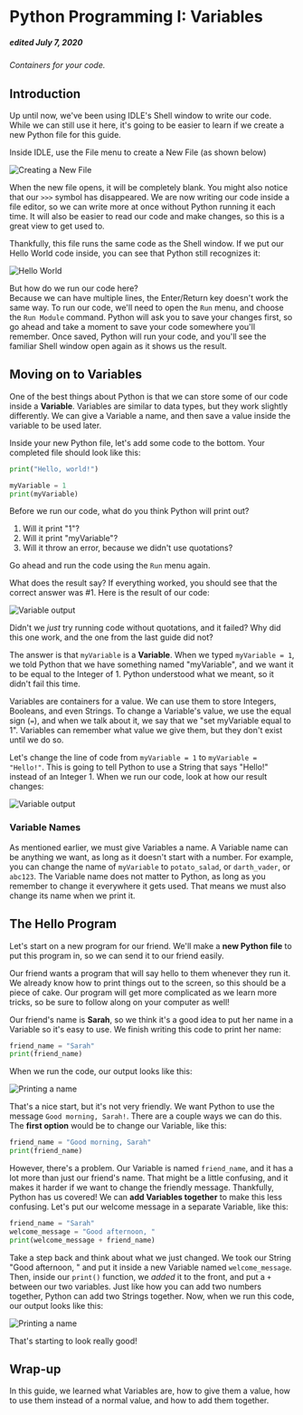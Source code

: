 # Python Programming I: Variables
##### edited July 7, 2020

_Containers for your code._

## Introduction
Up until now, we've been using IDLE's Shell window to write our code. While we can still use it here, it's going to be easier to learn if we create a new Python file for this guide.

Inside IDLE, use the File menu to create a New File (as shown below)

![Creating a New File](../assets/scrolls/media/python1/idle-new-file.png "Creating a New File")

When the new file opens, it will be completely blank. You might also notice that our `>>>` symbol has disappeared. We are now writing our code inside a file editor, so we can write more at once without Python running it each time. It will also be easier to read our code and make changes, so this is a great view to get used to.

Thankfully, this file runs the same code as the Shell window. If we put our Hello World code inside, you can see that Python still recognizes it:

![Hello World](../assets/scrolls/media/python1/file-hello-world.png "Hello World")

But how do we run our code here?  
Because we can have multiple lines, the Enter/Return key doesn't work the same way. To run our code, we'll need to open the `Run` menu, and choose the `Run Module` command. Python will ask you to save your changes first, so go ahead and take a moment to save your code somewhere you'll remember. Once saved, Python will run your code, and you'll see the familiar Shell window open again as it shows us the result.

## Moving on to Variables
One of the best things about Python is that we can store some of our code inside a **Variable**. Variables are similar to data types, but they work slightly differently. We can give a Variable a name, and then save a value inside the variable to be used later.

Inside your new Python file, let's add some code to the bottom. Your completed file should look like this:

```Python
print("Hello, world!")

myVariable = 1
print(myVariable)
```

Before we run our code, what do you think Python will print out?
1. Will it print "1"?
2. Will it print "myVariable"?
3. Will it throw an error, because we didn't use quotations?

Go ahead and run the code using the `Run` menu again.

What does the result say? If everything worked, you should see that the correct answer was #1. Here is the result of our code:

![Variable output](../assets/scrolls/media/python1/file-variable-1.png "Variable output")

Didn't we _just_ try running code without quotations, and it failed? Why did this one work, and the one from the last guide did not?

The answer is that `myVariable` is a **Variable**. When we typed `myVariable = 1`, we told Python that we have something named "myVariable", and we want it to be equal to the Integer of 1. Python understood what we meant, so it didn't fail this time.

Variables are containers for a value. We can use them to store Integers, Booleans, and even Strings. To change a Variable's value, we use the equal sign (`=`), and when we talk about it, we say that we "set myVariable equal to 1". Variables can remember what value we give them, but they don't exist until we do so.

Let's change the line of code from `myVariable = 1` to `myVariable = "Hello!"`. This is going to tell Python to use a String that says "Hello!" instead of an Integer 1. When we run our code, look at how our result changes:

![Variable output](../assets/scrolls/media/python1/file-variable-2.png "Variable output")

### Variable Names
As mentioned earlier, we must give Variables a name. A Variable name can be anything we want, as long as it doesn't start with a number. For example, you can change the name of `myVariable` to `potato_salad`, or `darth_vader`, or `abc123`. The Variable name does not matter to Python, as long as you remember to change it everywhere it gets used. That means we must also change its name when we print it.

## The Hello Program
Let's start on a new program for our friend. We'll make a **new Python file** to put this program in, so we can send it to our friend easily.

Our friend wants a program that will say hello to them whenever they run it. We already know how to print things out to the screen, so this should be a piece of cake. Our program will get more complicated as we learn more tricks, so be sure to follow along on your computer as well!

Our friend's name is **Sarah**, so we think it's a good idea to put her name in a Variable so it's easy to use. We finish writing this code to print her name:

```Python
friend_name = "Sarah"
print(friend_name)
```

When we run the code, our output looks like this:

![Printing a name](../assets/scrolls/media/python1/hello-1.png "Printing a name")

That's a nice start, but it's not very friendly. We want Python to use the message `Good morning, Sarah!`. There are a couple ways we can do this. The **first option** would be to change our Variable, like this:

```Python
friend_name = "Good morning, Sarah"
print(friend_name)
```

However, there's a problem. Our Variable is named `friend_name`, and it has a lot more than just our friend's name. That might be a little confusing, and it makes it harder if we want to change the friendly message. Thankfully, Python has us covered! We can **add Variables together** to make this less confusing. Let's put our welcome message in a separate Variable, like this:

```Python
friend_name = "Sarah"
welcome_message = "Good afternoon, "
print(welcome_message + friend_name)
```

Take a step back and think about what we just changed. We took our String "Good afternoon, " and put it inside a new Variable named `welcome_message`. Then, inside our `print()` function, we _added_ it to the front, and put a `+` between our two variables. Just like how you can add two numbers together, Python can add two Strings together. Now, when we run this code, our output looks like this:

![Printing a name](../assets/scrolls/media/python1/hello-2.png "Printing a name")

That's starting to look really good!

## Wrap-up
In this guide, we learned what Variables are, how to give them a value, how to use them instead of a normal value, and how to add them together.